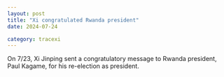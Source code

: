 ```yaml
---
layout: post
title: "Xi congratulated Rwanda president"
date: 2024-07-24

category: tracexi
---
```


On 7/23, Xi Jinping sent a congratulatory message to Rwanda president, Paul Kagame, for his re-election as president.